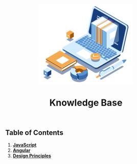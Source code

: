 <h1 align="center">
  <br>
  <img src="./img/knowledge-base.png" alt="Knowledge Base" height="250">
  <br>
  <br>
  Knowledge Base
  <br>
  <br>
</h1>

## Table of Contents

1. **[JavaScript](./javascript)**
2. **[Angular](./angular)**
3. **[Design Principles](./design-principles)**